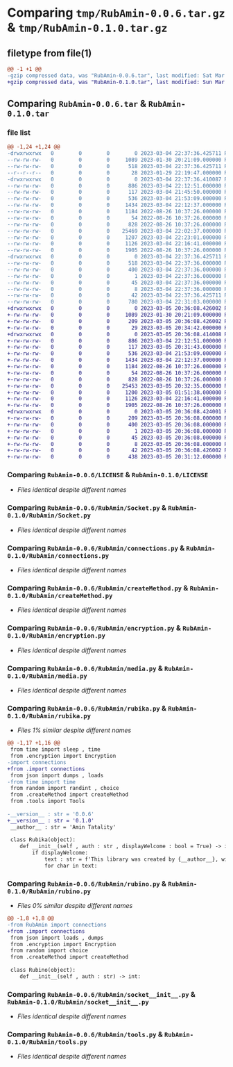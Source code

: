 # Comparing `tmp/RubAmin-0.0.6.tar.gz` & `tmp/RubAmin-0.1.0.tar.gz`

## filetype from file(1)

```diff
@@ -1 +1 @@
-gzip compressed data, was "RubAmin-0.0.6.tar", last modified: Sat Mar  4 22:37:36 2023, max compression
+gzip compressed data, was "RubAmin-0.1.0.tar", last modified: Sun Mar  5 20:36:08 2023, max compression
```

## Comparing `RubAmin-0.0.6.tar` & `RubAmin-0.1.0.tar`

### file list

```diff
@@ -1,24 +1,24 @@
-drwxrwxrwx   0        0        0        0 2023-03-04 22:37:36.425711 RubAmin-0.0.6/
--rw-rw-rw-   0        0        0     1089 2023-01-30 20:21:09.000000 RubAmin-0.0.6/LICENSE
--rw-rw-rw-   0        0        0      518 2023-03-04 22:37:36.425711 RubAmin-0.0.6/PKG-INFO
--r--r--r--   0        0        0       28 2023-01-29 22:19:47.000000 RubAmin-0.0.6/README.md
-drwxrwxrwx   0        0        0        0 2023-03-04 22:37:36.410087 RubAmin-0.0.6/RubAmin/
--rw-rw-rw-   0        0        0      886 2023-03-04 22:12:51.000000 RubAmin-0.0.6/RubAmin/Socket.py
--rw-rw-rw-   0        0        0      117 2023-03-04 21:45:50.000000 RubAmin-0.0.6/RubAmin/__init__.py
--rw-rw-rw-   0        0        0      536 2023-03-04 21:53:09.000000 RubAmin-0.0.6/RubAmin/connections.py
--rw-rw-rw-   0        0        0     1434 2023-03-04 22:12:37.000000 RubAmin-0.0.6/RubAmin/createMethod.py
--rw-rw-rw-   0        0        0     1184 2022-08-26 10:37:26.000000 RubAmin-0.0.6/RubAmin/encryption.py
--rw-rw-rw-   0        0        0       54 2022-08-26 10:37:26.000000 RubAmin-0.0.6/RubAmin/login.py
--rw-rw-rw-   0        0        0      828 2022-08-26 10:37:26.000000 RubAmin-0.0.6/RubAmin/media.py
--rw-rw-rw-   0        0        0    25469 2023-03-04 22:02:37.000000 RubAmin-0.0.6/RubAmin/rubika.py
--rw-rw-rw-   0        0        0     1207 2023-03-04 22:23:01.000000 RubAmin-0.0.6/RubAmin/rubino.py
--rw-rw-rw-   0        0        0     1126 2023-03-04 22:16:41.000000 RubAmin-0.0.6/RubAmin/socket__init__.py
--rw-rw-rw-   0        0        0     1905 2022-08-26 10:37:26.000000 RubAmin-0.0.6/RubAmin/tools.py
-drwxrwxrwx   0        0        0        0 2023-03-04 22:37:36.425711 RubAmin-0.0.6/RubAmin.egg-info/
--rw-rw-rw-   0        0        0      518 2023-03-04 22:37:36.000000 RubAmin-0.0.6/RubAmin.egg-info/PKG-INFO
--rw-rw-rw-   0        0        0      400 2023-03-04 22:37:36.000000 RubAmin-0.0.6/RubAmin.egg-info/SOURCES.txt
--rw-rw-rw-   0        0        0        1 2023-03-04 22:37:36.000000 RubAmin-0.0.6/RubAmin.egg-info/dependency_links.txt
--rw-rw-rw-   0        0        0       45 2023-03-04 22:37:36.000000 RubAmin-0.0.6/RubAmin.egg-info/requires.txt
--rw-rw-rw-   0        0        0        8 2023-03-04 22:37:36.000000 RubAmin-0.0.6/RubAmin.egg-info/top_level.txt
--rw-rw-rw-   0        0        0       42 2023-03-04 22:37:36.425711 RubAmin-0.0.6/setup.cfg
--rw-rw-rw-   0        0        0      780 2023-03-04 22:31:03.000000 RubAmin-0.0.6/setup.py
+drwxrwxrwx   0        0        0        0 2023-03-05 20:36:08.426002 RubAmin-0.1.0/
+-rw-rw-rw-   0        0        0     1089 2023-01-30 20:21:09.000000 RubAmin-0.1.0/LICENSE
+-rw-rw-rw-   0        0        0      209 2023-03-05 20:36:08.426002 RubAmin-0.1.0/PKG-INFO
+-rw-rw-rw-   0        0        0       29 2023-03-05 20:34:42.000000 RubAmin-0.1.0/README.md
+drwxrwxrwx   0        0        0        0 2023-03-05 20:36:08.414008 RubAmin-0.1.0/RubAmin/
+-rw-rw-rw-   0        0        0      886 2023-03-04 22:12:51.000000 RubAmin-0.1.0/RubAmin/Socket.py
+-rw-rw-rw-   0        0        0      117 2023-03-05 20:31:43.000000 RubAmin-0.1.0/RubAmin/__init__.py
+-rw-rw-rw-   0        0        0      536 2023-03-04 21:53:09.000000 RubAmin-0.1.0/RubAmin/connections.py
+-rw-rw-rw-   0        0        0     1434 2023-03-04 22:12:37.000000 RubAmin-0.1.0/RubAmin/createMethod.py
+-rw-rw-rw-   0        0        0     1184 2022-08-26 10:37:26.000000 RubAmin-0.1.0/RubAmin/encryption.py
+-rw-rw-rw-   0        0        0       54 2022-08-26 10:37:26.000000 RubAmin-0.1.0/RubAmin/login.py
+-rw-rw-rw-   0        0        0      828 2022-08-26 10:37:26.000000 RubAmin-0.1.0/RubAmin/media.py
+-rw-rw-rw-   0        0        0    25453 2023-03-05 20:32:35.000000 RubAmin-0.1.0/RubAmin/rubika.py
+-rw-rw-rw-   0        0        0     1200 2023-03-05 01:51:38.000000 RubAmin-0.1.0/RubAmin/rubino.py
+-rw-rw-rw-   0        0        0     1126 2023-03-04 22:16:41.000000 RubAmin-0.1.0/RubAmin/socket__init__.py
+-rw-rw-rw-   0        0        0     1905 2022-08-26 10:37:26.000000 RubAmin-0.1.0/RubAmin/tools.py
+drwxrwxrwx   0        0        0        0 2023-03-05 20:36:08.424001 RubAmin-0.1.0/RubAmin.egg-info/
+-rw-rw-rw-   0        0        0      209 2023-03-05 20:36:08.000000 RubAmin-0.1.0/RubAmin.egg-info/PKG-INFO
+-rw-rw-rw-   0        0        0      400 2023-03-05 20:36:08.000000 RubAmin-0.1.0/RubAmin.egg-info/SOURCES.txt
+-rw-rw-rw-   0        0        0        1 2023-03-05 20:36:08.000000 RubAmin-0.1.0/RubAmin.egg-info/dependency_links.txt
+-rw-rw-rw-   0        0        0       45 2023-03-05 20:36:08.000000 RubAmin-0.1.0/RubAmin.egg-info/requires.txt
+-rw-rw-rw-   0        0        0        8 2023-03-05 20:36:08.000000 RubAmin-0.1.0/RubAmin.egg-info/top_level.txt
+-rw-rw-rw-   0        0        0       42 2023-03-05 20:36:08.426002 RubAmin-0.1.0/setup.cfg
+-rw-rw-rw-   0        0        0      438 2023-03-05 20:31:12.000000 RubAmin-0.1.0/setup.py
```

### Comparing `RubAmin-0.0.6/LICENSE` & `RubAmin-0.1.0/LICENSE`

 * *Files identical despite different names*

### Comparing `RubAmin-0.0.6/RubAmin/Socket.py` & `RubAmin-0.1.0/RubAmin/Socket.py`

 * *Files identical despite different names*

### Comparing `RubAmin-0.0.6/RubAmin/connections.py` & `RubAmin-0.1.0/RubAmin/connections.py`

 * *Files identical despite different names*

### Comparing `RubAmin-0.0.6/RubAmin/createMethod.py` & `RubAmin-0.1.0/RubAmin/createMethod.py`

 * *Files identical despite different names*

### Comparing `RubAmin-0.0.6/RubAmin/encryption.py` & `RubAmin-0.1.0/RubAmin/encryption.py`

 * *Files identical despite different names*

### Comparing `RubAmin-0.0.6/RubAmin/media.py` & `RubAmin-0.1.0/RubAmin/media.py`

 * *Files identical despite different names*

### Comparing `RubAmin-0.0.6/RubAmin/rubika.py` & `RubAmin-0.1.0/RubAmin/rubika.py`

 * *Files 1% similar despite different names*

```diff
@@ -1,17 +1,16 @@
 from time import sleep , time
 from .encryption import Encryption
-import connections
+from .import connections
 from json import dumps , loads
-from time import time
 from random import randint , choice
 from .createMethod import createMethod
 from .tools import Tools
 
-__version__ : str = '0.0.6'
+__version__ : str = '0.1.0'
 __author__ : str = 'Amin Tatality'
 
 class Rubika(object):
 	def __init__(self , auth : str , displayWelcome : bool = True) -> int:
 		if displayWelcome: 
 			text : str = f'This library was created by {__author__}, with versions {__version__} ...\n\n'
 			for char in text:
```

### Comparing `RubAmin-0.0.6/RubAmin/rubino.py` & `RubAmin-0.1.0/RubAmin/rubino.py`

 * *Files 0% similar despite different names*

```diff
@@ -1,8 +1,8 @@
-from RubAmin import connections
+from .import connections
 from json import loads , dumps
 from .encryption import Encryption
 from random import choice
 from .createMethod import createMethod
 
 class Rubino(object):
 	def __init__(self , auth : str) -> int:
```

### Comparing `RubAmin-0.0.6/RubAmin/socket__init__.py` & `RubAmin-0.1.0/RubAmin/socket__init__.py`

 * *Files identical despite different names*

### Comparing `RubAmin-0.0.6/RubAmin/tools.py` & `RubAmin-0.1.0/RubAmin/tools.py`

 * *Files identical despite different names*

